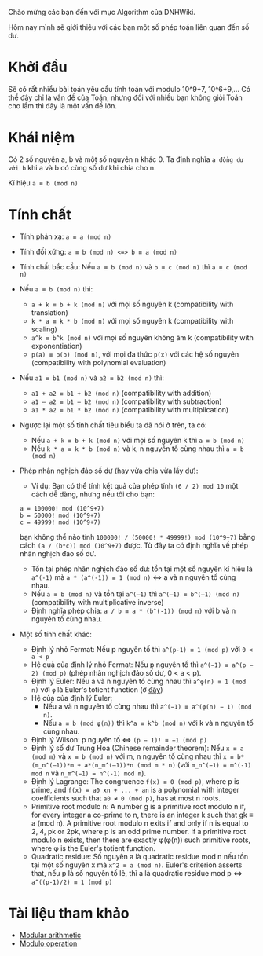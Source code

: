 Chào mừng các bạn đến với mục Algorithm của DNHWiki.

Hôm nay mình sẽ giới thiệu với các bạn một số phép toán liên quan đến số dư.

# Khởi đầu
Sẽ có rất nhiều bài toán yêu cầu tính toán với modulo 10^9+7, 10^6+9,... Có thể đây chỉ là vấn đề của Toán, nhưng đối với nhiều bạn không giỏi Toán cho lắm thì đây là một vấn đề lớn.

# Khái niệm
Có 2 số nguyên a, b và một số nguyên n khác 0. Ta định nghĩa `a đồng dư với b` khi a và b có cùng số dư khi chia cho n.

Kí hiệu `a ≡ b (mod n)`

# Tính chất
* Tính phản xạ: `a ≡ a (mod n)`
* Tính đối xứng: `a ≡ b (mod n) <=> b ≡ a (mod n)`
* Tính chất bắc cầu: Nếu `a ≡ b (mod n)` và `b ≡ c (mod n)` thì `a ≡ c (mod n)`

* Nếu `a ≡ b (mod n)` thì:
	- `a + k ≡ b + k (mod n)` với mọi số nguyên k (compatibility with translation)
	- `k * a ≡ k * b (mod n)` với mọi số nguyên k (compatibility with scaling)
	- `a^k ≡ b^k (mod n)` với mọi số nguyên không âm k (compatibility with exponentiation)
	- `p(a) ≡ p(b) (mod n)`, với mọi đa thức `p(x)` với các hệ số nguyên (compatibility with polynomial evaluation)

* Nếu `a1 ≡ b1 (mod n)` và `a2 ≡ b2 (mod n)` thì:
	- `a1 + a2 ≡ b1 + b2 (mod n)` (compatibility with addition)
	- `a1 – a2 ≡ b1 – b2 (mod n)` (compatibility with subtraction)
	- `a1 * a2 ≡ b1 * b2 (mod n)` (compatibility with multiplication)

* Ngược lại một số tính chất tiêu biểu ta đã nói ở trên, ta có:
	- Nếu `a + k ≡ b + k (mod n)` với mọi số nguyên k thì `a ≡ b (mod n)`
	- Nếu `k * a ≡ k * b (mod n)` và k, n nguyên tố cùng nhau thì `a ≡ b (mod n)`

* Phép nhân nghịch đảo số dư (hay vừa chia vừa lấy dư):
	- Ví dụ: Bạn có thể tính kết quả của phép tính `(6 / 2) mod 10` một cách dễ dàng, nhưng nếu tôi cho bạn:
	```
	a = 100000! mod (10^9+7)
	b = 50000! mod (10^9+7)
	c = 49999! mod (10^9+7)
	```
	bạn không thể nào tính `100000! / (50000! * 49999!) mod (10^9+7)` bằng cách `(a / (b*c)) mod (10^9+7)` được.
	Từ đây ta có định nghĩa về phép nhân nghịch đảo số dư.
	- Tồn tại phép nhân nghịch đảo số dư: tồn tại một số nguyên kí hiệu là `a^(-1)` mà `a * (a^(-1)) ≡ 1 (mod n)` <=> a và n nguyên tố cùng nhau.
	- Nếu `a ≡ b (mod n)` và tồn tại `a^(–1)` thì `a^(–1) ≡ b^(–1) (mod n)` (compatibility with multiplicative inverse)
	- Định nghĩa phép chia: `a / b ≡ a * (b^(-1)) (mod n)` với b và n nguyên tố cùng nhau.

* Một số tính chất khác:
	- Định lý nhỏ Fermat: Nếu p nguyên tố thì `a^(p-1) ≡ 1 (mod p)` với `0 < a < p`
	- Hệ quả của định lý nhỏ Fermat: Nếu p nguyên tố thì `a^(−1) ≡ a^(p − 2) (mod p)` (phép nhân nghịch đảo số dư, 0 < a < p).
	- Định lý Euler: Nếu a và n nguyên tố cùng nhau thì `a^φ(n) ≡ 1 (mod n)` với `φ` là Euler's totient function (ở [đây](/Algorithm/Math/Modulo/Euler-s_totient_function_(ETF).md))
	- Hệ của của định lý Euler:
		+ Nếu a và n nguyên tố cùng nhau thì `a^(−1) ≡ a^(φ(n) − 1) (mod n)`.
		+ Nếu `a ≡ b (mod φ(n))` thì `k^a ≡ k^b (mod n)` với k và n nguyên tố cùng nhau.
	- Định lý Wilson: p nguyên tố <=> `(p − 1)! ≡ −1 (mod p)`
	- Định lý số dư Trung Hoa (Chinese remainder theorem): Nếu `x ≡ a (mod m)` và `x ≡ b (mod n)` với m, n nguyên tố cùng nhau thì `x ≡ b*(m_n^(–1))*m + a*(n_m^(–1))*n (mod m * n)` (với `m_n^(−1) = m^(-1) mod n` và `n_m^(−1) = n^(-1) mod m`).
	- Định lý Lagrange: The congruence `f(x) ≡ 0 (mod p)`, where p is prime, and `f(x) = a0 xn + ... + an` is a polynomial with integer coefficients such that `a0 ≠ 0 (mod p)`, has at most n roots.
	- Primitive root modulo n: A number g is a primitive root modulo n if, for every integer a co-prime to n, there is an integer k such that gk ≡ a (mod n). A primitive root modulo n exits if and only if n is equal to 2, 4, pk or 2pk, where p is an odd prime number. If a primitive root modulo n exists, then there are exactly φ(φ(n)) such primitive roots, where φ is the Euler's totient function.
	- Quadratic residue: Số nguyên a là quadratic residue mod n nếu tồn tại một số nguyên x mà `x^2 ≡ a (mod n)`. Euler's criterion asserts that, nếu p là số nguyên tố lẻ, thì a là quadratic residue mod p <=> `a^((p-1)/2) ≡ 1 (mod p)`

# Tài liệu tham khảo
- [Modular arithmetic](https://en.wikipedia.org/wiki/Modular_arithmetic)
- [Modulo operation](https://en.wikipedia.org/wiki/Modulo_operation)

